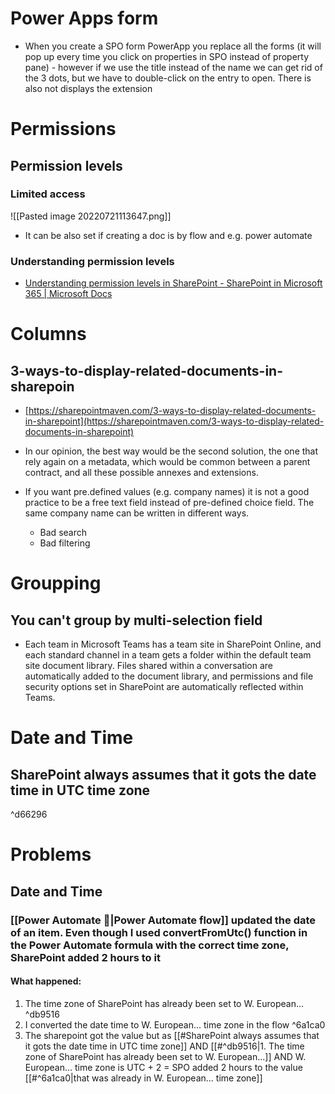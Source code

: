 # Power Apps form
- When you create a SPO form PowerApp you replace all the forms (it will pop up every time you click on properties in SPO instead of property pane) - however if we use the title instead of the name we can get rid of the 3 dots, but we have to double-click on the entry to open. There is also not displays the extension

# Permissions
## Permission levels
### Limited access
![[Pasted image 20220721113647.png]]
- It can be also set if creating a doc is by flow and e.g. power automate 

### Understanding permission levels
- [Understanding permission levels in SharePoint - SharePoint in Microsoft 365 | Microsoft Docs](https://docs.microsoft.com/en-us/sharepoint/understanding-permission-levels?redirectSourcePath=%252fen-us%252farticle%252funderstanding-permission-levels-in-sharepoint-87ecbb0e-6550-491a-8826-c075e4859848)

# Columns
## 3-ways-to-display-related-documents-in-sharepoin
- [https://sharepointmaven.com/3-ways-to-display-related-documents-in-sharepoint](https://sharepointmaven.com/3-ways-to-display-related-documents-in-sharepoint)
- In our opinion, the best way would be the second solution, the one that rely again on a metadata, which would be common between a parent contract, and all these possible annexes and extensions.

- If you want pre.defined values (e.g. company names) it is not a good practice to be a free text field instead of pre-defined choice field. The same company name can be written in different ways. 
	- Bad search
	- Bad filtering

# Groupping
## You can't group by multi-selection field
- Each team in Microsoft Teams has a team site in SharePoint Online, and each standard channel in a team gets a folder within the default team site document library. Files shared within a conversation are automatically added to the document library, and permissions and file security options set in SharePoint are automatically reflected within Teams.
# Date and Time
## SharePoint always assumes that it gots the date time in UTC time zone 

^d66296

# Problems
## Date and Time
### [[Power Automate 🧵|Power Automate flow]] updated the date of an item. Even though I used convertFromUtc() function in the Power Automate formula with the correct time zone, SharePoint added 2 hours to it
#### What happened:
1. The time zone of SharePoint has already been set to W. European... ^db9516
2. I converted the date time to W. European... time zone in the flow ^6a1ca0
3. The sharepoint got the value but as [[#SharePoint always assumes that it gots the date time in UTC time zone]] AND [[#^db9516|1. The time zone of SharePoint has already been set to W. European...]] AND W. European... time zone is UTC + 2 = SPO added 2 hours to the value [[#^6a1ca0|that was already in W. European... time zone]]